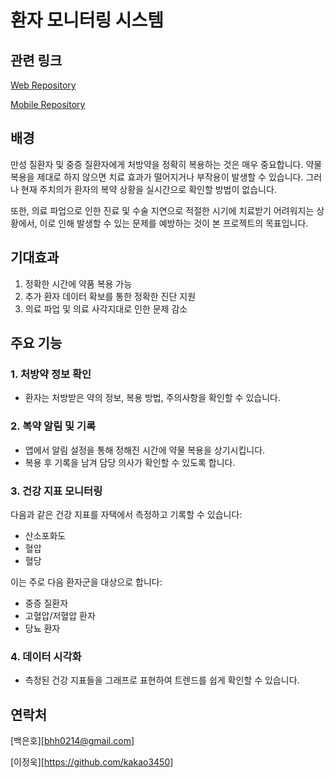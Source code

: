 # 환자 모니터링 시스템

## 관련 링크

[Web Repository](https://github.com/Health-Tracking/Web)

[Mobile Repository](https://github.com/Health-Tracking/Mobile)

## 배경

만성 질환자 및 중증 질환자에게 처방약을 정확히 복용하는 것은 매우 중요합니다. 약물 복용을 제대로 하지 않으면 치료 효과가 떨어지거나 부작용이 발생할 수 있습니다. 그러나 현재 주치의가 환자의 복약 상황을 실시간으로 확인할 방법이 없습니다. 

또한, 의료 파업으로 인한 진료 및 수술 지연으로 적절한 시기에 치료받기 어려워지는 상황에서, 이로 인해 발생할 수 있는 문제를 예방하는 것이 본 프로젝트의 목표입니다.

## 기대효과

1. 정확한 시간에 약품 복용 가능
2. 추가 환자 데이터 확보를 통한 정확한 진단 지원
3. 의료 파업 및 의료 사각지대로 인한 문제 감소

## 주요 기능

### 1. 처방약 정보 확인
- 환자는 처방받은 약의 정보, 복용 방법, 주의사항을 확인할 수 있습니다.

### 2. 복약 알림 및 기록
- 앱에서 알림 설정을 통해 정해진 시간에 약물 복용을 상기시킵니다.
- 복용 후 기록을 남겨 담당 의사가 확인할 수 있도록 합니다.

### 3. 건강 지표 모니터링
다음과 같은 건강 지표를 자택에서 측정하고 기록할 수 있습니다:
- 산소포화도
- 혈압
- 혈당

이는 주로 다음 환자군을 대상으로 합니다:
- 중증 질환자
- 고혈압/저혈압 환자
- 당뇨 환자

### 4. 데이터 시각화
- 측정된 건강 지표들을 그래프로 표현하여 트렌드를 쉽게 확인할 수 있습니다.


## 연락처
[백은호][bhh0214@gmail.com]

[이정욱][https://github.com/kakao3450]
